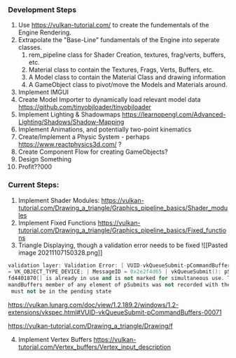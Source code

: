 ### Development Steps
1. Use https://vulkan-tutorial.com/ to create the fundementals of the Engine Rendering.
2. Extrapolate the "Base-Line" fundamentals of the Engine into seperate classes.
	1. rem_pipeline class for Shader Creation, textures, frag/verts, buffers, etc. 
	2. Material class to contain the Textures, Frags, Verts, Buffers, etc.
	3. A Model class to contain the Material Class and drawing information 
	4. A GameObject class to pivot/move the Models and Materials around. 
3. Implement IMGUI 
4. Create Model Importer to dynamically load relevant model data
	https://github.com/tinyobjloader/tinyobjloader
1. Implement Lighting & Shadowmaps https://learnopengl.com/Advanced-Lighting/Shadows/Shadow-Mapping
2. Implement Animations, and potentially two-point kinematics
3. Create/Implement a Physic System - perhaps https://www.reactphysics3d.com/ ?
4. Create Component Flow for creating GameObjects? 
5. Design Something
6. Profit??000


### Current Steps: 
1. Implement Shader Modules:
https://vulkan-tutorial.com/Drawing_a_triangle/Graphics_pipeline_basics/Shader_modules
2. Implement Fixed Functions https://vulkan-tutorial.com/Drawing_a_triangle/Graphics_pipeline_basics/Fixed_functions
3. Triangle Displaying, though a validation error needs to be fixed
![[Pasted image 20211107150328.png]]
```cpp
validation layer: Validation Error: [ VUID-vkQueueSubmit-pCommandBuffers-00071 ] Object 0: handle = 0x2bfcf8b2020, type
= VK_OBJECT_TYPE_DEVICE; | MessageID = 0x2e2f4d65 | vkQueueSubmit(): pSubmits[0].pCommandBuffers[0] VkCommandBuffer 0x2b
fd4401870[] is already in use and is not marked for simultaneous use. The Vulkan spec states: If any element of the pCom
mandBuffers member of any element of pSubmits was not recorded with the VK_COMMAND_BUFFER_USAGE_SIMULTANEOUS_USE_BIT, it
 must not be in the pending state 
```

https://vulkan.lunarg.com/doc/view/1.2.189.2/windows/1.2-extensions/vkspec.html#VUID-vkQueueSubmit-pCommandBuffers-00071

https://vulkan-tutorial.com/Drawing_a_triangle/Drawing/f

4. Implement Vertex Buffers
	https://vulkan-tutorial.com/Vertex_buffers/Vertex_input_description